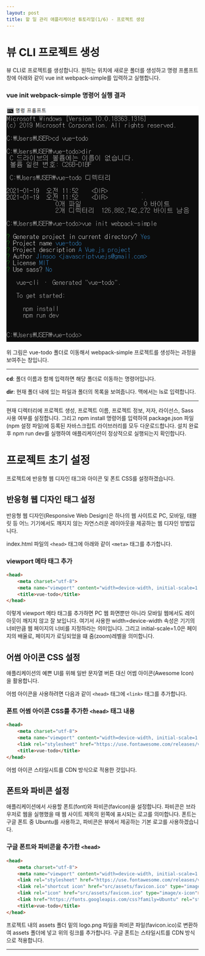 ```yaml
---
layout: post
title: 할 일 관리 애플리케이션 튜토리얼(1/6) - 프로젝트 생성
---
```


# 뷰 CLI 프로젝트 생성

뷰 CLI로 프로젝트를 생성합니다. 원하는 위치에 새로운 폴더를 생성하고 명령 프롬프트 창에 아래와 같이 vue init webpack-simple를 입력하고 실행합니다.

### vue init webpack-simple 명령어 실행 결과

![todocli](/images/todocli.PNG)

위 그림은 vue-todo 폴더로 이동해서 webpack-simple 프로젝트를 생성하는 과정을 보여주는 창입니다.

---

**cd**: 폴더 이름과 함께 입력하면 해당 폴더로 이동하는 명령어입니다.

**dir**: 현재 폴더 내에 있는 파일과 폴더의 목록을 보여줍니다. 맥에서는 ls로 입력합니다.

---

현재 디렉터리에 프로젝트 생성, 프로젝트 이름, 프로젝트 정보, 저자, 라이선스, Sass 사용 여부를 설정합니다. 그리고 npm install 명령어를 입력하여 package.json 파일(npm 설정 파일)에 등록된 자바스크립트 라이브러리를 모두 다운로드합니다. 설치 완료 후 npm run dev를 실행하여 애플리케이션이 정상적으로 실행되는지 확인합니다.

# 프로젝트 초기 설정

프로젝트에 반응형 웹 디자인 태그와 아이콘 및 폰트 CSS를 설정하겠습니다.

## 반응형 웹 디자인 태그 설정

반응형 웹 디자인(Responsive Web Design)은 하나의 웹 사이트로 PC, 모바일, 태블릿 등 어느 기기에서도 깨지지 않는 자연스러운 레이아웃을 제공하는 웹 디자인 방법입니다.

index.html 파일의 `<head>` 태그에 아래와 같이 `<meta>` 태그를 추가합니다.

### viewport 메타 태그 추가

```html
<head>
    <meta charset="utf-8">
    <meta name="viewport" content="width=device-width, initial-scale=1.0">
    <title>vue-todo</title>
</head>
```

이렇게 viewport 메타 태그를 추가하면 PC 웹 화면뿐만 아니라 모바일 웹에서도 레이아웃이 깨지지 않고 잘 보입니다. 여기서 사용한 width=device-width 속성은 기기의 너비만큼 웹 페이지의 너비를 지정하라는 의미입니다. 그리고 initial-scale=1.0은 페이지의 배율로, 페이지가 로딩되었을 떄 줌(zoom)레벨을 의미합니다.

## 어썸 아이콘 CSS 설정

애플리케이션의 예쁜 UI를 위해 일반 문자열 버튼 대신 어썸 아이콘(Awesome Icon)을 활용합니다.

어썸 아이콘을 사용하려면 다음과 같이 `<head>` 태그에 `<link>` 태그를 추가합니다.

### 폰트 어썸 아이콘 CSS를 추가한 `<head>` 태그 내용

```html
<head>
    <meta charset="utf-8">
    <meta name="viewport" content="width=device-width, initial-scale=1.0">
    <link rel="stylesheet" href="https://use.fontawesome.com/releases/v5.0.10/css/all.css">
    <title>vue-todo</title>
</head>
```

어썸 아이콘 스타일시트를 CDN 방식으로 적용한 것입니다.

## 폰트와 파비콘 설정

애플리케이션에서 사용할 폰트(font)와 파비콘(favicon)을 설정합니다. 파비콘은 브라우저로 웹을 실행했을 때 웹 사이트 제목의 왼쪽에 표시되는 로고를 의미합니다. 폰트는 구글 폰트 중 Ubuntu를 사용하고, 파비콘은 뷰에서 제공하는 기본 로고를 사용하겠습니다.

### 구글 폰트와 파비콘을 추가한 `<head>`

```html
<head>
    <meta charset="utf-8">
    <meta name="viewport" content="width=device-width, initial-scale=1.0">
    <link rel="stylesheet" href="https://use.fontawesome.com/releases/v5.0.10/css/all.css">
    <link rel="shortcut icon" href="src/assets/favicon.ico" type="image/x-icon">
    <link rel="icon" href="src/assets/favicon.ico" type="image/x-icon">
    <link href="https://fonts.googleapis.com/css?family=Ubuntu" rel="stylesheet">
    <title>vue-todo</title>
</head>
```

프로젝트 내의 assets 폴더 밑의 logo.png 파일을 파비콘 파일(favicon.ico)로 변환하여 assets 폴더에 넣고 위의 링크를 추가합니다. 구글 폰트는 스타일시트를 CDN 방식으로 적용합니다.

***